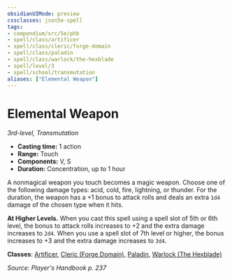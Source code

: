 ```yaml
---
obsidianUIMode: preview
cssclasses: json5e-spell
tags:
- compendium/src/5e/phb
- spell/class/artificer
- spell/class/cleric/forge-domain
- spell/class/paladin
- spell/class/warlock/the-hexblade
- spell/level/3
- spell/school/transmutation
aliases: ["Elemental Weapon"]
---
```

# Elemental Weapon
*3rd-level, Transmutation*  

- **Casting time:** 1 action
- **Range:** Touch
- **Components:** V, S
- **Duration:** Concentration, up to 1 hour

A nonmagical weapon you touch becomes a magic weapon. Choose one of the following damage types: acid, cold, fire, lightning, or thunder. For the duration, the weapon has a +1 bonus to attack rolls and deals an extra `1d4` damage of the chosen type when it hits.

**At Higher Levels.** When you cast this spell using a spell slot of 5th or 6th level, the bonus to attack rolls increases to +2 and the extra damage increases to `2d4`. When you use a spell slot of 7th level or higher, the bonus increases to +3 and the extra damage increases to `3d4`.

**Classes**: [Artificer](5E2014官方资源/classes/artificer-tce.md), [Cleric (Forge Domain)](5E2014官方资源/classes/cleric-forge-domain-xge.md), [Paladin](5E2014官方资源/classes/paladin.md), [Warlock (The Hexblade)](5E2014官方资源/classes/warlock-the-hexblade-xge.md)

*Source: Player's Handbook p. 237*